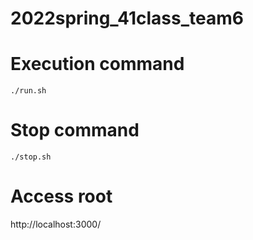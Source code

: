 # 2022spring_41class_team6

# Execution command
```
./run.sh
```

# Stop command
```
./stop.sh
```

# Access root
http://localhost:3000/

